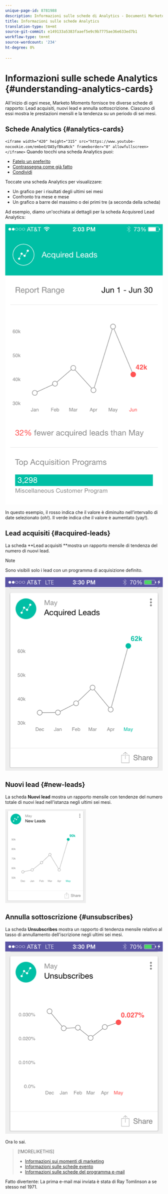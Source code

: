 ```yaml
---
unique-page-id: 8781988
description: Informazioni sulle schede di Analytics - Documenti Marketo - Documentazione del prodotto
title: Informazioni sulle schede Analytics
translation-type: tm+mt
source-git-commit: e149133a5383faaef5e9c9b7775ae36e633ed7b1
workflow-type: tm+mt
source-wordcount: '234'
ht-degree: 0%

---
```



# Informazioni sulle schede Analytics {#understanding-analytics-cards}

All&#39;inizio di ogni mese, Marketo Moments fornisce tre diverse schede di rapporto: Lead acquisiti, nuovi lead e annulla sottoscrizione. Ciascuno di essi mostra le prestazioni mensili e la tendenza su un periodo di sei mesi.

## Schede Analytics {#analytics-cards}

`<iframe width="420" height="315" src="https://www.youtube-nocookie.com/embed/OA5yfBkaNck" frameborder="0" allowfullscreen></iframe>` Quando tocchi una scheda Analytics puoi:

* [Fatelo un preferito](../../../../../product-docs/core-marketo-concepts/mobile-apps/marketo-moments/working-with-moments/creating-a-favorite.md)
* [Contrassegna come già fatto](../../../../../product-docs/core-marketo-concepts/mobile-apps/marketo-moments/working-with-moments/marking-it-done.md)
* [Condividi](../../../../../product-docs/core-marketo-concepts/mobile-apps/marketo-moments/working-with-moments/sharing-a-moment.md)

Toccate una scheda Analytics per visualizzare:

* Un grafico per i risultati degli ultimi sei mesi
* Confronto tra mese e mese
* Un grafico a barre del massimo o dei primi tre (a seconda della scheda)

Ad esempio, diamo un&#39;occhiata ai dettagli per la scheda Acquisred Lead Analytics:

![](assets/image2015-7-6-14-3a5-3a25.png)

In questo esempio, il rosso indica che il valore è diminuito nell’intervallo di date selezionato (oh!). Il verde indica che il valore è aumentato (yay!).

## Lead acquisiti {#acquired-leads}

La scheda **Lead acquisiti **mostra un rapporto mensile di tendenza del numero di nuovi lead.

>[!NOTE]
>
>Sono visibili solo i lead con un programma di acquisizione definito.

![](assets/image2015-6-30-14-3a31-3a40.png)

## Nuovi lead {#new-leads}

La scheda **Nuovi lead** mostra un rapporto mensile con tendenze del numero totale di nuovi lead nell&#39;istanza negli ultimi sei mesi.

![](assets/image2015-6-30-14-3a33-3a23.png)

## Annulla sottoscrizione {#unsubscribes}

La scheda **Unsubscribes** mostra un rapporto di tendenza mensile relativo al tasso di annullamento dell&#39;iscrizione negli ultimi sei mesi.

![](assets/image2015-6-30-14-3a29-3a3.png)

Ora lo sai.

>[!MORELIKETHIS]
>
>* [Informazioni sui momenti di marketing](understanding-marketo-moments.md)
>* [Informazioni sulle schede evento](understanding-event-cards.md)
>* [Informazioni sulle schede del programma e-mail](understanding-email-program-cards.md)

>



Fatto divertente: La prima e-mail mai inviata è stata di Ray Tomlinson a se stesso nel 1971.
